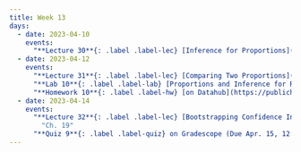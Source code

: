```yaml
---
title: Week 13
days:
  - date: 2023-04-10
    events:
      "**Lecture 30**{: .label .label-lec} [Inference for Proportions](https://ph142-ucb.github.io/sp23/src/proportions.pdf) ([Recording](https://youtu.be/hAP5IbJxZTI))":
  - date: 2023-04-12
    events:
      "**Lecture 31**{: .label .label-lec} [Comparing Two Proportions](https://ph142-ucb.github.io/sp23/src/2prop.pdf) ([Recording](https://youtu.be/oazLO_Intcc))":
      "**Lab 10**{: .label .label-lab} [Proportions and Inference for Regression](https://publichealth.datahub.berkeley.edu/hub/user-redirect/git-pull?repo=https%3A%2F%2Fgithub.com%2Fph142-ucb%2Fph142-sp23&urlpath=rstudio%2F&branch=main) (Due Apr. 18)":
      "**Homework 10**{: .label .label-hw} [on Datahub](https://publichealth.datahub.berkeley.edu/hub/user-redirect/git-pull?repo=https%3A%2F%2Fgithub.com%2Fph142-ucb%2Fph142-sp23&urlpath=rstudio%2F&branch=main)":
  - date: 2023-04-14
    events:
      "**Lecture 32**{: .label .label-lec} [Bootstrapping Confidence Intervals and some terms from Epidemiology](https://ph142-ucb.github.io/sp23/src/odds_risks_bootstraps.pdf)": 
        "Ch. 19"
      "**Quiz 9**{: .label .label-quiz} on Gradescope (Due Apr. 15, 12:00 PM PST)":
---
```

